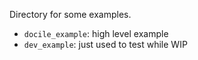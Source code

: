 Directory for some examples.

* `docile_example`: high level example
* `dev_example`:    just used to test while WIP
